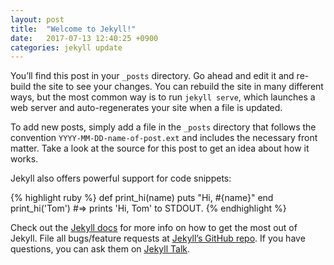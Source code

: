 ---layout: posttitle:  "Welcome to Jekyll!"date:   2017-07-13 12:40:25 +0900categories: jekyll update---You’ll find this post in your `_posts` directory. Go ahead and edit it and re-build the site to see your changes. You can rebuild the site in many different ways, but the most common way is to run `jekyll serve`, which launches a web server and auto-regenerates your site when a file is updated.To add new posts, simply add a file in the `_posts` directory that follows the convention `YYYY-MM-DD-name-of-post.ext` and includes the necessary front matter. Take a look at the source for this post to get an idea about how it works.Jekyll also offers powerful support for code snippets:{% highlight ruby %}def print_hi(name)  puts "Hi, #{name}"endprint_hi('Tom')#=> prints 'Hi, Tom' to STDOUT.{% endhighlight %}Check out the [Jekyll docs][jekyll-docs] for more info on how to get the most out of Jekyll. File all bugs/feature requests at [Jekyll’s GitHub repo][jekyll-gh]. If you have questions, you can ask them on [Jekyll Talk][jekyll-talk].[jekyll-docs]: http://jekyllrb.com/docs/home[jekyll-gh]:   https://github.com/jekyll/jekyll[jekyll-talk]: https://talk.jekyllrb.com/